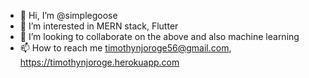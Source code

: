 - 👋 Hi, I’m @simplegoose
- 👀 I’m interested in MERN stack, Flutter
- 💞️ I’m looking to collaborate on the above and also machine learning
- 📫 How to reach me timothynjoroge56@gmail.com, https://timothynjoroge.herokuapp.com


